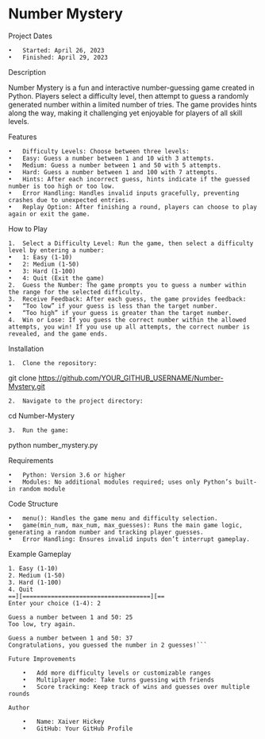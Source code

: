 # Number Mystery

Project Dates

	•	Started: April 26, 2023
	•	Finished: April 29, 2023

Description

Number Mystery is a fun and interactive number-guessing game created in Python. Players select a difficulty level, then attempt to guess a randomly generated number within a limited number of tries. The game provides hints along the way, making it challenging yet enjoyable for players of all skill levels.

Features

	•	Difficulty Levels: Choose between three levels:
	•	Easy: Guess a number between 1 and 10 with 3 attempts.
	•	Medium: Guess a number between 1 and 50 with 5 attempts.
	•	Hard: Guess a number between 1 and 100 with 7 attempts.
	•	Hints: After each incorrect guess, hints indicate if the guessed number is too high or too low.
	•	Error Handling: Handles invalid inputs gracefully, preventing crashes due to unexpected entries.
	•	Replay Option: After finishing a round, players can choose to play again or exit the game.

How to Play

	1.	Select a Difficulty Level: Run the game, then select a difficulty level by entering a number:
	•	1: Easy (1-10)
	•	2: Medium (1-50)
	•	3: Hard (1-100)
	•	4: Quit (Exit the game)
	2.	Guess the Number: The game prompts you to guess a number within the range for the selected difficulty.
	3.	Receive Feedback: After each guess, the game provides feedback:
	•	“Too low” if your guess is less than the target number.
	•	“Too high” if your guess is greater than the target number.
	4.	Win or Lose: If you guess the correct number within the allowed attempts, you win! If you use up all attempts, the correct number is revealed, and the game ends.

Installation

	1.	Clone the repository:

git clone https://github.com/YOUR_GITHUB_USERNAME/Number-Mystery.git


	2.	Navigate to the project directory:

cd Number-Mystery


	3.	Run the game:

python number_mystery.py



Requirements

	•	Python: Version 3.6 or higher
	•	Modules: No additional modules required; uses only Python’s built-in random module

Code Structure

	•	menu(): Handles the game menu and difficulty selection.
	•	game(min_num, max_num, max_guesses): Runs the main game logic, generating a random number and tracking player guesses.
	•	Error Handling: Ensures invalid inputs don’t interrupt gameplay.

Example Gameplay

``` Welcome to Mysterious Number!
1. Easy (1-10)
2. Medium (1-50)
3. Hard (1-100)
4. Quit
==][====================================][==
Enter your choice (1-4): 2

Guess a number between 1 and 50: 25
Too low, try again.

Guess a number between 1 and 50: 37
Congratulations, you guessed the number in 2 guesses!```

Future Improvements

	•	Add more difficulty levels or customizable ranges
	•	Multiplayer mode: Take turns guessing with friends
	•	Score tracking: Keep track of wins and guesses over multiple rounds

Author

	•	Name: Xaiver Hickey
	•	GitHub: Your GitHub Profile